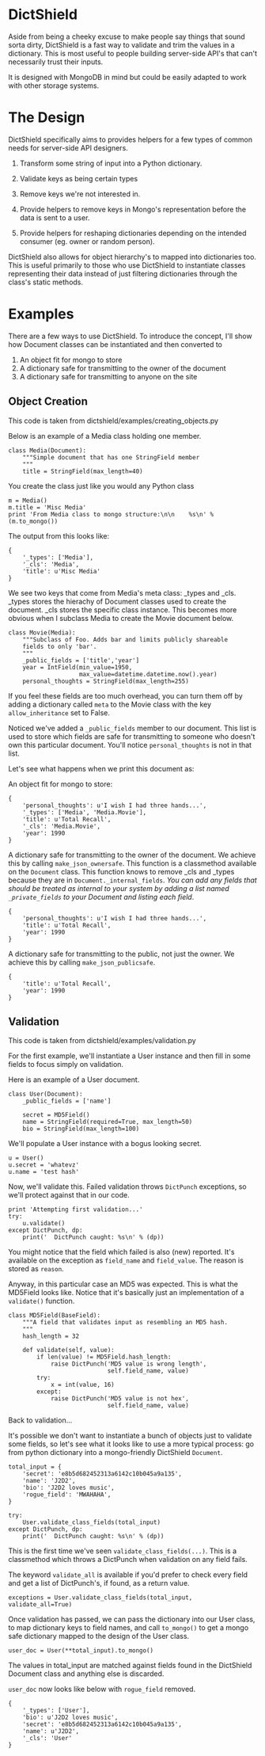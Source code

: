 # DictShield

Aside from being a cheeky excuse to make people say things that sound 
sorta dirty, DictShield is a fast way to validate and trim the values
in a dictionary. This is most useful to people building server-side
API's that can't necessarily trust their inputs.

It is designed with MongoDB in mind but could be easily adapted to work
with other storage systems.

# The Design 

DictShield specifically aims to provides helpers for a few types of 
common needs for server-side API designers.

1. Transform some string of input into a Python dictionary.

2. Validate keys as being certain types

3. Remove keys we're not interested in.

4. Provide helpers to remove keys in Mongo's representation before
   the data is sent to a user. 

5. Provide helpers for reshaping dictionaries depending on the intended
   consumer (eg. owner or random person).

DictShield also allows for object hierarchy's to mapped into 
dictionaries too. This is useful primarily to those who use DictShield 
to instantiate classes representing their data instead of just filtering
dictionaries through the class's static methods.

# Examples

There are a few ways to use DictShield. To introduce the concept, I'll
show how Document classes can be instantiated and then converted to

1. An object fit for mongo to store
2. A dictionary safe for transmitting to the owner of the document
3. A dictionary safe for transmitting to anyone on the site

## Object Creation

This code is taken from dictshield/examples/creating_objects.py

Below is an example of a Media class holding one member.

    class Media(Document):
        """Simple document that has one StringField member
        """
        title = StringField(max_length=40)
    
You create the class just like you would any Python class

    m = Media()
    m.title = 'Misc Media'
    print 'From Media class to mongo structure:\n\n    %s\n' % (m.to_mongo())

The output from this looks like:

    {
        '_types': ['Media'],
        '_cls': 'Media',
        'title': u'Misc Media'
    }

We see two keys that come from Media's meta class: \_types and \_cls.
\_types stores the hierachy of Document classes used to create the
document. \_cls stores the specific class instance. This becomes more
obvious when I subclass Media to create the Movie document below.

    class Movie(Media):
        """Subclass of Foo. Adds bar and limits publicly shareable
        fields to only 'bar'.
        """
        _public_fields = ['title','year']
        year = IntField(min_value=1950, 
                        max_value=datetime.datetime.now().year)
        personal_thoughts = StringField(max_length=255)

If you feel these fields are too much overhead, you can turn them
off by adding a dictionary called `meta` to the Movie class with
the key `allow_inheritance` set to False.
    
Noticed we've added a `_public_fields` member to our document. This list is used
to store which fields are safe for transmitting to someone who doesn't
own this particular document. You'll notice `personal_thoughts` is not
in that list.

Let's see what happens when we print this document as:

An object fit for mongo to store:

    {
        'personal_thoughts': u'I wish I had three hands...', 
        '_types': ['Media', 'Media.Movie'], 
        'title': u'Total Recall', 
        '_cls': 'Media.Movie',
        'year': 1990
    }

A dictionary safe for transmitting to the owner of the document. We
achieve this by calling `make_json_ownersafe`. This function is a 
classmethod available on the `Document` class. This function knows to
remove \_cls and \_types because they are in `Document._internal_fields`.
_You can add any fields that should be treated as internal to your
system by adding a list named `_private_fields` to your Document 
and listing each field_.
   
    {
        'personal_thoughts': u'I wish I had three hands...',
        'title': u'Total Recall',
        'year': 1990
    }
   
A dictionary safe for transmitting to the public, not just the owner. 
We achieve this by calling `make_json_publicsafe`.

    {
        'title': u'Total Recall',
        'year': 1990
    }

## Validation

This code is taken from dictshield/examples/validation.py

For the first example, we'll instantiate a User instance and then fill
in some fields to focus simply on validation.

Here is an example of a User document.

    class User(Document):
        _public_fields = ['name']
        
        secret = MD5Field()
        name = StringField(required=True, max_length=50)
        bio = StringField(max_length=100)
    
We'll populate a User instance with a bogus looking secret.

    u = User()
    u.secret = 'whatevz'
    u.name = 'test hash'
    
Now, we'll validate this. Failed validation throws `DictPunch` 
exceptions, so we'll protect against that in our code.

    print 'Attempting first validation...'
    try:
        u.validate()
    except DictPunch, dp:
        print('  DictPunch caught: %s\n' % (dp))

You might notice that the field which failed is also (new) reported. 
It's available on the exception as `field_name` and `field_value`. The
reason is stored as `reason`.

Anyway, in this particular case an MD5 was expected. This is what the 
MD5Field looks like. Notice that it's basically just an implementation
of a `validate()` function.

    class MD5Field(BaseField):
        """A field that validates input as resembling an MD5 hash.
        """
        hash_length = 32
    
        def validate(self, value):
            if len(value) != MD5Field.hash_length:
                raise DictPunch('MD5 value is wrong length',
                                self.field_name, value)
            try:
                x = int(value, 16)
            except:
                raise DictPunch('MD5 value is not hex',
                                self.field_name, value)
    
Back to validation...

It's possible we don't want to instantiate a bunch of objects just to
validate some fields, so let's see what it looks like to use a more
typical process: go from python dictionary into a mongo-friendly
DictShield `Document`.

    total_input = {
        'secret': 'e8b5d682452313a6142c10b045a9a135',
        'name': 'J2D2',
        'bio': 'J2D2 loves music',
        'rogue_field': 'MWAHAHA',
    }
    
    try:
        User.validate_class_fields(total_input)
    except DictPunch, dp:
        print('  DictPunch caught: %s\n' % (dp))

This is the first time we've seen `validate_class_fields(...)`. This
is a classmethod which throws a DictPunch when validation on any field
fails. 

The keyword `validate_all` is available if you'd prefer to
check every field and get a list of DictPunch's, if found, as 
a return value.

    exceptions = User.validate_class_fields(total_input, validate_all=True)

Once validation has passed, we can pass the dictionary into our User class,
to map dictionary keys to field names, and call `to_mongo()` to get a mongo
safe dictionary mapped to the design of the User class.

    user_doc = User(**total_input).to_mongo()

The values in total_input are matched against fields found in the
DictShield Document class and anything else is discarded.

`user_doc` now looks like below with `rogue_field` removed.

    {
        '_types': ['User'], 
        'bio': u'J2D2 loves music', 
        'secret': 'e8b5d682452313a6142c10b045a9a135', 
        'name': u'J2D2', 
        '_cls': 'User'
    }

